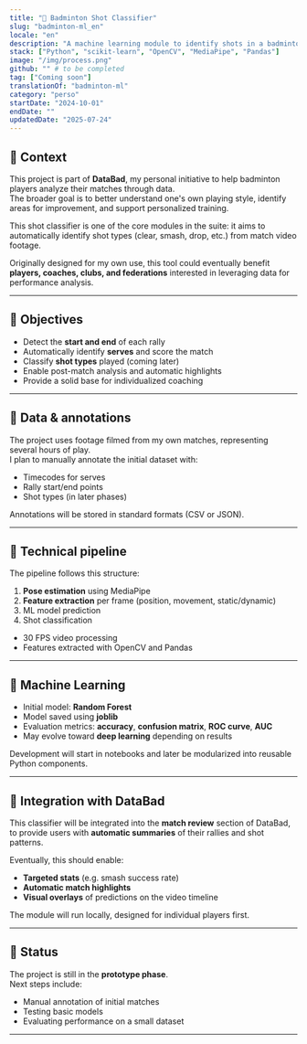 ```yaml
---
title: "🏸 Badminton Shot Classifier"
slug: "badminton-ml_en"
locale: "en"
description: "A machine learning module to identify shots in a badminton match and help players better understand their game."
stack: ["Python", "scikit-learn", "OpenCV", "MediaPipe", "Pandas"]
image: "/img/process.png"
github: "" # to be completed
tag: ["Coming soon"]
translationOf: "badminton-ml"
category: "perso"
startDate: "2024-10-01"
endDate: ""
updatedDate: "2025-07-24"
---
```


## 🧩 Context

This project is part of **DataBad**, my personal initiative to help badminton players analyze their matches through data.  
The broader goal is to better understand one's own playing style, identify areas for improvement, and support personalized training.

This shot classifier is one of the core modules in the suite: it aims to automatically identify shot types (clear, smash, drop, etc.) from match video footage.

Originally designed for my own use, this tool could eventually benefit **players, coaches, clubs, and federations** interested in leveraging data for performance analysis.

---

## 🎯 Objectives

- Detect the **start and end** of each rally
- Automatically identify **serves** and score the match
- Classify **shot types** played (coming later)
- Enable post-match analysis and automatic highlights
- Provide a solid base for individualized coaching

---

## 🎥 Data & annotations

The project uses footage filmed from my own matches, representing several hours of play.  
I plan to manually annotate the initial dataset with:

- Timecodes for serves
- Rally start/end points
- Shot types (in later phases)

Annotations will be stored in standard formats (CSV or JSON).

---

## 🧠 Technical pipeline

The pipeline follows this structure:

1. **Pose estimation** using MediaPipe
2. **Feature extraction** per frame (position, movement, static/dynamic)
3. ML model prediction
4. Shot classification

- 30 FPS video processing
- Features extracted with OpenCV and Pandas

---

## 🤖 Machine Learning

- Initial model: **Random Forest**
- Model saved using **joblib**
- Evaluation metrics: **accuracy**, **confusion matrix**, **ROC curve**, **AUC**
- May evolve toward **deep learning** depending on results

Development will start in notebooks and later be modularized into reusable Python components.

---

## 🧩 Integration with DataBad

This classifier will be integrated into the **match review** section of DataBad, to provide users with **automatic summaries** of their rallies and shot patterns.

Eventually, this should enable:
- **Targeted stats** (e.g. smash success rate)
- **Automatic match highlights**
- **Visual overlays** of predictions on the video timeline

The module will run locally, designed for individual players first.

---

## 🚧 Status

The project is still in the **prototype phase**.  
Next steps include:
- Manual annotation of initial matches
- Testing basic models
- Evaluating performance on a small dataset

---
